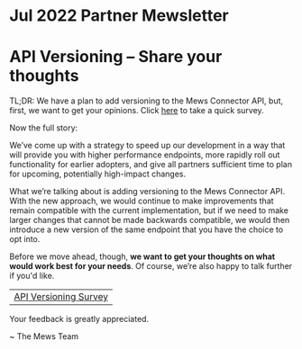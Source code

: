 # Jul 2022 Partner Mewsletter

# API Versioning – Share your thoughts

TL;DR: We have a plan to add versioning to the Mews Connector API, but, first, we want to get your opinions. Click [here](https://mews.typeform.com/to/JCpBXN9h) to take a quick survey.

Now the full story:

We’ve come up with a strategy to speed up our development in a way that will provide you with higher performance endpoints, more rapidly roll out functionality for earlier adopters, and give all partners sufficient time to plan for upcoming, potentially high-impact changes.

What we’re talking about is adding versioning to the Mews Connector API. With the new approach, we would continue to make improvements that remain compatible with the current implementation, but if we need to make larger changes that cannot be made backwards compatible, we would then introduce a new version of the same endpoint that you have the choice to opt into.

Before we move ahead, though, **we want to get your thoughts on what would work best for your needs**. Of course, we’re also happy to talk further if you'd like.

| |
| :-: |
| [API Versioning Survey](https://mews.typeform.com/to/JCpBXN9h) |

Your feedback is greatly appreciated.

\~ The Mews Team
